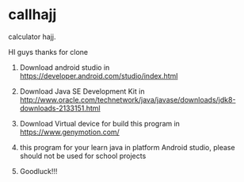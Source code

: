# callhajj
calculator hajj.

HI guys thanks for clone 

1. Download android studio in https://developer.android.com/studio/index.html 

2. Download Java SE Development Kit in http://www.oracle.com/technetwork/java/javase/downloads/jdk8-downloads-2133151.html 

3. Download Virtual device for build this program in https://www.genymotion.com/ 

4. this program for your learn java in platform Android studio,  please should not be used for school projects

5. Goodluck!!!

